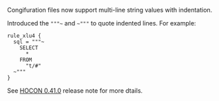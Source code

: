 Congifuration files now support multi-line string values with indentation.

Introduced the `"""~` and `~"""` to quote indented lines. For example:

```
rule_xlu4 {
  sql = """~
    SELECT
      *
    FROM
      "t/#"
  ~"""
}
```
See [HOCON 0.41.0](https://github.com/emqx/hocon/releases/tag/0.41.0) release note for more dtails.
